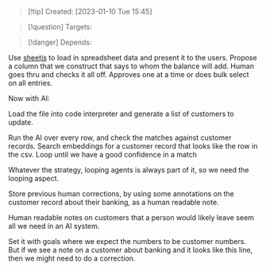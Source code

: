 
>[!tip] Created: [2023-01-10 Tue 15:45]

>[!question] Targets: 

>[!danger] Depends: 

Use [sheetjs](https://sheetjs.com/) to load in spreadsheet data and present it to the users.
Propose a column that we construct that says to whom the balance will add.
Human goes thru and checks it all off.
Approves one at a time or does bulk select on all entries.

Now with AI:

Load the file into code interpreter and generate a list of customers to update.

Run the AI over every row, and check the matches against customer records.  Search embeddings for a customer record that looks like the row in the csv.  Loop until we have a good confidence in a match

Whatever the strategy, looping agents is always part of it, so we need the looping aspect.

Store previous human corrections, by using some annotations on the customer record about their banking, as a human readable note.

Human readable notes on customers that a person would likely leave seem all we need in an AI system.

Set it with goals where we expect the numbers to be customer numbers.  But if we see a note on a customer about banking and it looks like this line, then we might need to do a correction.